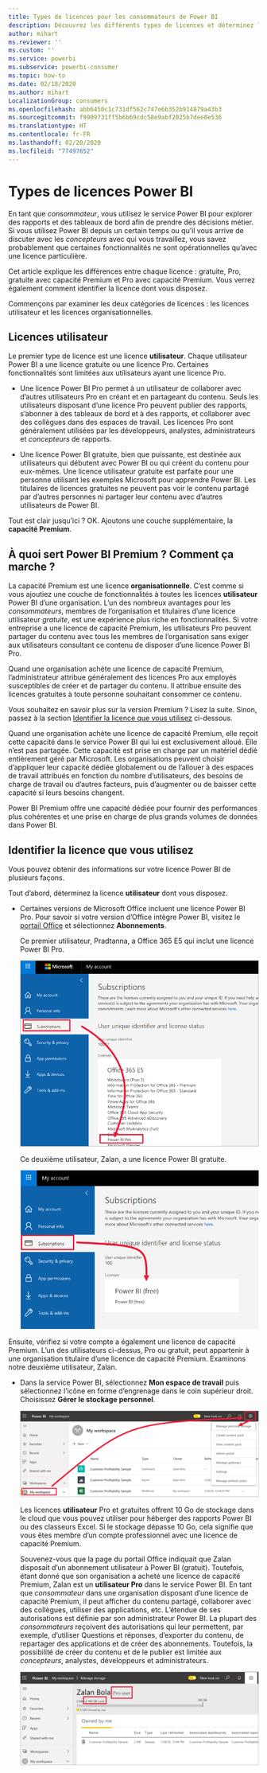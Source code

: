 ```yaml
---
title: Types de licences pour les consommateurs de Power BI
description: Découvrez les différents types de licences et déterminez la licence dont vous disposez.
author: mihart
ms.reviewer: ''
ms.custom: ''
ms.service: powerbi
ms.subservice: powerbi-consumer
ms.topic: how-to
ms.date: 02/18/2020
ms.author: mihart
LocalizationGroup: consumers
ms.openlocfilehash: abb6450c1c731df562c747e6b352b914879a43b3
ms.sourcegitcommit: f9909731ff5b6b69cdc58e9abf2025b7dee0e536
ms.translationtype: HT
ms.contentlocale: fr-FR
ms.lasthandoff: 02/20/2020
ms.locfileid: "77497652"
---
```

# <a name="types-of-power-bi-licenses"></a>Types de licences Power BI
En tant que *consommateur*, vous utilisez le service Power BI pour explorer des rapports et des tableaux de bord afin de prendre des décisions métier. Si vous utilisez Power BI depuis un certain temps ou qu’il vous arrive de discuter avec les *concepteurs* avec qui vous travaillez, vous savez probablement que certaines fonctionnalités ne sont opérationnelles qu’avec une licence particulière. 

Cet article explique les différences entre chaque licence : gratuite, Pro, gratuite avec capacité Premium et Pro avec capacité Premium. Vous verrez également comment identifier la licence dont vous disposez.  

Commençons par examiner les deux catégories de licences : les licences utilisateur et les licences organisationnelles. 

## <a name="user-licenses"></a>Licences utilisateur
Le premier type de licence est une licence **utilisateur**. Chaque utilisateur Power BI a une licence gratuite ou une licence Pro. Certaines fonctionnalités sont limitées aux utilisateurs ayant une licence Pro.  

- Une licence Power BI Pro permet à un utilisateur de collaborer avec d’autres utilisateurs Pro en créant et en partageant du contenu. Seuls les utilisateurs disposant d’une licence Pro peuvent publier des rapports, s’abonner à des tableaux de bord et à des rapports, et collaborer avec des collègues dans des espaces de travail. Les licences Pro sont généralement utilisées par les développeurs, analystes, administrateurs et *concepteurs* de rapports.


- Une licence Power BI gratuite, bien que puissante, est destinée aux utilisateurs qui débutent avec Power BI ou qui créent du contenu pour eux-mêmes. Une licence utilisateur gratuite est parfaite pour une personne utilisant les exemples Microsoft pour apprendre Power BI. Les titulaires de licences gratuites ne peuvent pas voir le contenu partagé par d’autres personnes ni partager leur contenu avec d’autres utilisateurs de Power BI.  

Tout est clair jusqu’ici ?  OK. Ajoutons une couche supplémentaire, la **capacité Premium**.

## <a name="what-does-power-bi-premium-do-how-does-it-work"></a>À quoi sert Power BI Premium ? Comment ça marche ?
La capacité Premium est une licence **organisationnelle**. C’est comme si vous ajoutiez une couche de fonctionnalités à toutes les licences **utilisateur** Power BI d’une organisation. L’un des nombreux avantages pour les *consommateurs*, membres de l’organisation et titulaires d’une licence utilisateur *gratuite*, est une expérience plus riche en fonctionnalités. Si votre entreprise a une licence de capacité Premium, les utilisateurs Pro peuvent partager du contenu avec tous les membres de l’organisation sans exiger aux utilisateurs consultant ce contenu de disposer d’une licence Power BI Pro.   

Quand une organisation achète une licence de capacité Premium, l’administrateur attribue généralement des licences Pro aux employés susceptibles de créer et de partager du contenu. Il attribue ensuite des licences gratuites à toute personne souhaitant consommer ce contenu.  

Vous souhaitez en savoir plus sur la version Premium ? Lisez la suite. Sinon, passez à la section [Identifier la licence que vous utilisez](#find-out-which-license-you-have) ci-dessous.

Quand une organisation achète une licence de capacité Premium, elle reçoit cette capacité dans le service Power BI qui lui est exclusivement alloué. Elle n’est pas partagée. Cette capacité est prise en charge par un matériel dédié entièrement géré par Microsoft. Les organisations peuvent choisir d’appliquer leur capacité dédiée globalement ou de l’allouer à des espaces de travail attribués en fonction du nombre d’utilisateurs, des besoins de charge de travail ou d’autres facteurs, puis d’augmenter ou de baisser cette capacité si leurs besoins changent.

Power BI Premium offre une capacité dédiée pour fournir des performances plus cohérentes et une prise en charge de plus grands volumes de données dans Power BI. 


## <a name="find-out-which-license-you-have"></a>Identifier la licence que vous utilisez
Vous pouvez obtenir des informations sur votre licence Power BI de plusieurs façons. 

Tout d’abord, déterminez la licence **utilisateur** dont vous disposez.

- Certaines versions de Microsoft Office incluent une licence Power BI Pro.  Pour savoir si votre version d’Office intègre Power BI, visitez le [portail Office](https://portal.office.com/account) et sélectionnez **Abonnements**.

    Ce premier utilisateur, Pradtanna, a Office 365 E5 qui inclut une licence Power BI Pro.

    ![Onglet Abonnements du portail Office](media/end-user-license/power-bi-license-office.png)

    Ce deuxième utilisateur, Zalan, a une licence Power BI gratuite. 

    ![Onglet Abonnements du portail Office](media/end-user-license/power-bi-license-free.png)

Ensuite, vérifiez si votre compte a également une licence de capacité Premium. L’un des utilisateurs ci-dessus, Pro ou gratuit, peut appartenir à une organisation titulaire d’une licence de capacité Premium.  Examinons notre deuxième utilisateur, Zalan.  

- Dans la service Power BI, sélectionnez **Mon espace de travail** puis sélectionnez l’icône en forme d’engrenage dans le coin supérieur droit. Choisissez **Gérer le stockage personnel**.

    ![Menu de paramètres sous l’engrenage](media/end-user-license/power-bi-license-personal.png)

    Les licences **utilisateur** Pro et gratuites offrent 10 Go de stockage dans le cloud que vous pouvez utiliser pour héberger des rapports Power BI ou des classeurs Excel. Si le stockage dépasse 10 Go, cela signifie que vous êtes membre d’un compte professionnel avec une licence de capacité Premium.

    Souvenez-vous que la page du portail Office indiquait que Zalan disposait d’un abonnement utilisateur à Power BI (gratuit). Toutefois, étant donné que son organisation a acheté une licence de capacité Premium, Zalan est un **utilisateur Pro** dans le service Power BI. En tant que *consommateur* dans une organisation disposant d’une licence de capacité Premium, il peut afficher du contenu partagé, collaborer avec des collègues, utiliser des applications, etc. L’étendue de ses autorisations est définie par son administrateur Power BI. La plupart des *consommateurs* reçoivent des autorisations qui leur permettent, par exemple, d’utiliser Questions et réponses, d’exporter du contenu, de repartager des applications et de créer des abonnements.  Toutefois, la possibilité de créer du contenu et de le publier est limitée aux *concepteurs*, analystes, développeurs et administrateurs.   <!-- how can he be Pro if I assigned him a Free account in the O365 portal?  Is he a Pro user with consumer permissions? -->

    ![Gérer le stockage indiquant 100 Go](media/end-user-license/power-bi-license-100gb.png)
